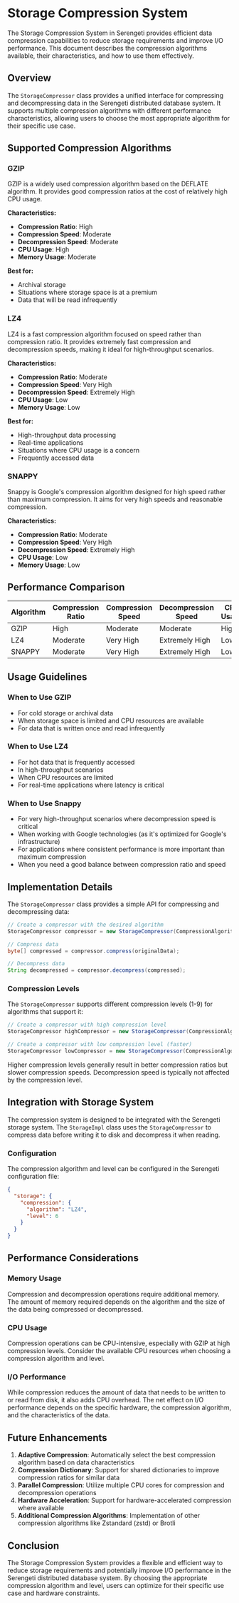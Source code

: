 # Storage Compression System

The Storage Compression System in Serengeti provides efficient data compression capabilities to reduce storage requirements and improve I/O performance. This document describes the compression algorithms available, their characteristics, and how to use them effectively.

## Overview

The `StorageCompressor` class provides a unified interface for compressing and decompressing data in the Serengeti distributed database system. It supports multiple compression algorithms with different performance characteristics, allowing users to choose the most appropriate algorithm for their specific use case.

## Supported Compression Algorithms

### GZIP

GZIP is a widely used compression algorithm based on the DEFLATE algorithm. It provides good compression ratios at the cost of relatively high CPU usage.

**Characteristics:**
- **Compression Ratio**: High
- **Compression Speed**: Moderate
- **Decompression Speed**: Moderate
- **CPU Usage**: High
- **Memory Usage**: Moderate

**Best for:**
- Archival storage
- Situations where storage space is at a premium
- Data that will be read infrequently

### LZ4

LZ4 is a fast compression algorithm focused on speed rather than compression ratio. It provides extremely fast compression and decompression speeds, making it ideal for high-throughput scenarios.

**Characteristics:**
- **Compression Ratio**: Moderate
- **Compression Speed**: Very High
- **Decompression Speed**: Extremely High
- **CPU Usage**: Low
- **Memory Usage**: Low

**Best for:**
- High-throughput data processing
- Real-time applications
- Situations where CPU usage is a concern
- Frequently accessed data

### SNAPPY

Snappy is Google's compression algorithm designed for high speed rather than maximum compression. It aims for very high speeds and reasonable compression.

**Characteristics:**
- **Compression Ratio**: Moderate
- **Compression Speed**: Very High
- **Decompression Speed**: Extremely High
- **CPU Usage**: Low
- **Memory Usage**: Low

## Performance Comparison

| Algorithm | Compression Ratio | Compression Speed | Decompression Speed | CPU Usage | Memory Usage |
|-----------|-------------------|-------------------|---------------------|-----------|--------------|
| GZIP      | High              | Moderate          | Moderate            | High      | Moderate     |
| LZ4       | Moderate          | Very High         | Extremely High      | Low       | Low          |
| SNAPPY    | Moderate          | Very High         | Extremely High      | Low       | Low          |

## Usage Guidelines

### When to Use GZIP

- For cold storage or archival data
- When storage space is limited and CPU resources are available
- For data that is written once and read infrequently

### When to Use LZ4

- For hot data that is frequently accessed
- In high-throughput scenarios
- When CPU resources are limited
- For real-time applications where latency is critical

### When to Use Snappy

- For very high-throughput scenarios where decompression speed is critical
- When working with Google technologies (as it's optimized for Google's infrastructure)
- For applications where consistent performance is more important than maximum compression
- When you need a good balance between compression ratio and speed

## Implementation Details

The `StorageCompressor` class provides a simple API for compressing and decompressing data:

```java
// Create a compressor with the desired algorithm
StorageCompressor compressor = new StorageCompressor(CompressionAlgorithm.LZ4);

// Compress data
byte[] compressed = compressor.compress(originalData);

// Decompress data
String decompressed = compressor.decompress(compressed);
```

### Compression Levels

The `StorageCompressor` supports different compression levels (1-9) for algorithms that support it:

```java
// Create a compressor with high compression level
StorageCompressor highCompressor = new StorageCompressor(CompressionAlgorithm.GZIP, 9);

// Create a compressor with low compression level (faster)
StorageCompressor lowCompressor = new StorageCompressor(CompressionAlgorithm.GZIP, 1);
```

Higher compression levels generally result in better compression ratios but slower compression speeds. Decompression speed is typically not affected by the compression level.

## Integration with Storage System

The compression system is designed to be integrated with the Serengeti storage system. The `StorageImpl` class uses the `StorageCompressor` to compress data before writing it to disk and decompress it when reading.

### Configuration

The compression algorithm and level can be configured in the Serengeti configuration file:

```json
{
  "storage": {
    "compression": {
      "algorithm": "LZ4",
      "level": 6
    }
  }
}
```

## Performance Considerations

### Memory Usage

Compression and decompression operations require additional memory. The amount of memory required depends on the algorithm and the size of the data being compressed or decompressed.

### CPU Usage

Compression operations can be CPU-intensive, especially with GZIP at high compression levels. Consider the available CPU resources when choosing a compression algorithm and level.

### I/O Performance

While compression reduces the amount of data that needs to be written to or read from disk, it also adds CPU overhead. The net effect on I/O performance depends on the specific hardware, the compression algorithm, and the characteristics of the data.

## Future Enhancements

1. **Adaptive Compression**: Automatically select the best compression algorithm based on data characteristics
2. **Compression Dictionary**: Support for shared dictionaries to improve compression ratios for similar data
3. **Parallel Compression**: Utilize multiple CPU cores for compression and decompression operations
4. **Hardware Acceleration**: Support for hardware-accelerated compression where available
5. **Additional Compression Algorithms**: Implementation of other compression algorithms like Zstandard (zstd) or Brotli

## Conclusion

The Storage Compression System provides a flexible and efficient way to reduce storage requirements and potentially improve I/O performance in the Serengeti distributed database system. By choosing the appropriate compression algorithm and level, users can optimize for their specific use case and hardware constraints.
